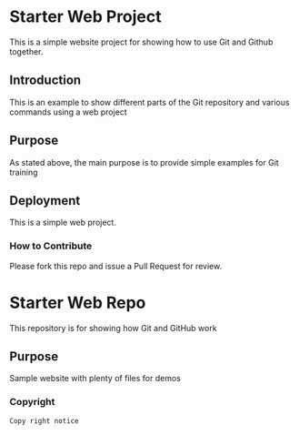 # Starter Web Project
This is a simple website project for showing how to use Git and Github together.
## Introduction

This is an example to show different parts of the Git repository and various commands using a web project
## Purpose

As stated above, the main purpose is to provide simple examples for Git training

## Deployment

This is a simple web project.

### How to Contribute
 Please fork this repo  and issue a Pull Request for review.
# Starter Web Repo

This repository is for showing how Git and GitHub work

## Purpose

Sample website with plenty of files for demos

### Copyright
	Copy right notice